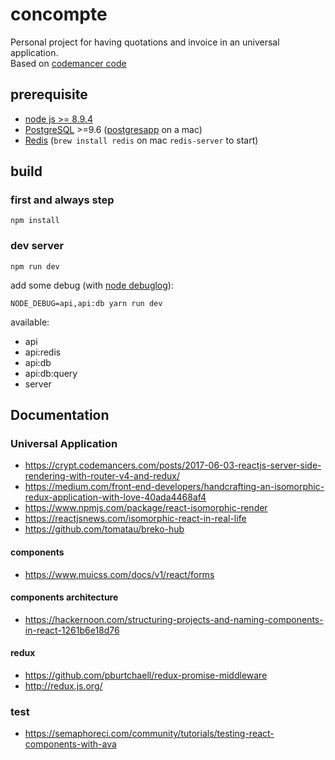 # concompte

Personal project for having quotations and invoice in an universal application.  
Based on [codemancer code](https://crypt.codemancers.com/posts/2017-06-03-reactjs-server-side-rendering-with-router-v4-and-redux/)

## prerequisite

- [node js >= 8.9.4](https://nodejs.org/en/)
- [PostgreSQL](https://www.postgresql.org/) >=9.6 ([postgresapp](http://postgresapp.com/) on a mac)
- [Redis](https://redis.io/) (`brew install redis` on mac `redis-server` to start)

## build

### first and always step 

```
npm install
```

### dev server

```
npm run dev
```

add some debug (with [node debuglog](https://nodejs.org/dist/latest-v8.x/docs/api/util.html#util_util_debuglog_section)): 

```
NODE_DEBUG=api,api:db yarn run dev
```

available:

- api
- api:redis
- api:db
- api:db:query
- server

## Documentation

### Universal Application

- https://crypt.codemancers.com/posts/2017-06-03-reactjs-server-side-rendering-with-router-v4-and-redux/
- https://medium.com/front-end-developers/handcrafting-an-isomorphic-redux-application-with-love-40ada4468af4
- https://www.npmjs.com/package/react-isomorphic-render
- https://reactjsnews.com/isomorphic-react-in-real-life
- https://github.com/tomatau/breko-hub

#### components

- https://www.muicss.com/docs/v1/react/forms

#### components architecture

- https://hackernoon.com/structuring-projects-and-naming-components-in-react-1261b6e18d76

#### redux

- https://github.com/pburtchaell/redux-promise-middleware
- http://redux.js.org/

### test

- https://semaphoreci.com/community/tutorials/testing-react-components-with-ava
